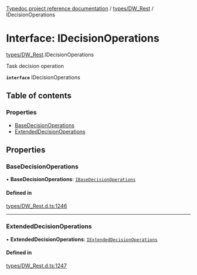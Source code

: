 [Typedoc project reference documentation](../README.md) / [types/DW_Rest](../modules/types_dw_rest.md) / IDecisionOperations

# Interface: IDecisionOperations

[types/DW_Rest](../modules/types_dw_rest.md).IDecisionOperations

Task decision operation

**`interface`** IDecisionOperations

## Table of contents

### Properties

- [BaseDecisionOperations](types_dw_rest.idecisionoperations.md#basedecisionoperations)
- [ExtendedDecisionOperations](types_dw_rest.idecisionoperations.md#extendeddecisionoperations)

## Properties

### BaseDecisionOperations

• **BaseDecisionOperations**: [`IBaseDecisionOperations`](types_dw_rest.ibasedecisionoperations.md)

#### Defined in

[types/DW_Rest.d.ts:1246](https://github.com/DocuWare/REST-Sample-TS/blob/828b3d4/src/types/DW_Rest.d.ts#L1246)

___

### ExtendedDecisionOperations

• **ExtendedDecisionOperations**: [`IExtendedDecisionOperations`](types_dw_rest.iextendeddecisionoperations.md)

#### Defined in

[types/DW_Rest.d.ts:1247](https://github.com/DocuWare/REST-Sample-TS/blob/828b3d4/src/types/DW_Rest.d.ts#L1247)
